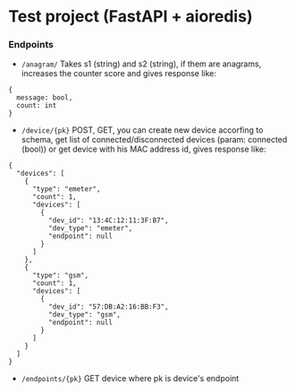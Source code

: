 # Test project (FastAPI + aioredis)

### Endpoints
* ``/anagram/``
Takes s1 (string) and s2 (string), if them are anagrams, increases the counter score and gives response like:
```
{
  message: bool,
  count: int
}
```

* ``/device/{pk}``
POST, GET, you can create new device accorfing to schema, get list of connected/disconnected devices (param: connected (bool))
or get device with his MAC address id, gives response like:
```
{
  "devices": [
    {
      "type": "emeter",
      "count": 1,
      "devices": [
        {
          "dev_id": "13:4C:12:11:3F:B7",
          "dev_type": "emeter",
          "endpoint": null
        }
      ]
    },
    {
      "type": "gsm",
      "count": 1,
      "devices": [
        {
          "dev_id": "57:DB:A2:16:BB:F3",
          "dev_type": "gsm",
          "endpoint": null
        }
      ]
    }
  ]
}
```

* ``/endpoints/{pk}``
GET device where pk is device's endpoint
